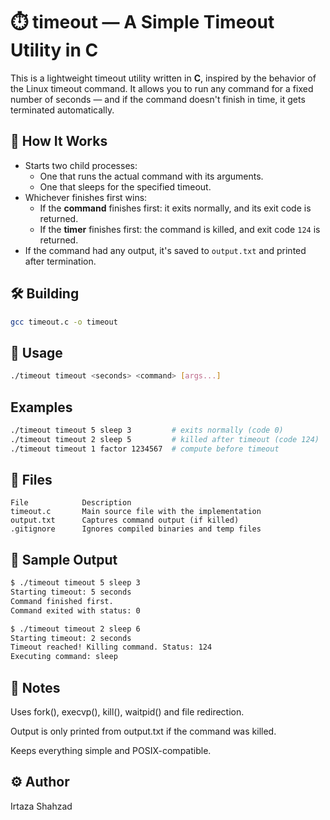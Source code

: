 # ⏱️ timeout — A Simple Timeout Utility in C

This is a lightweight timeout utility written in **C**, inspired by the behavior of the Linux timeout command. It allows you to run any command for a fixed number of seconds — and if the command doesn't finish in time, it gets terminated automatically.

## 🧩 How It Works

- Starts two child processes:
  - One that runs the actual command with its arguments.
  - One that sleeps for the specified timeout.
- Whichever finishes first wins:
  - If the **command** finishes first: it exits normally, and its exit code is returned.
  - If the **timer** finishes first: the command is killed, and exit code `124` is returned.
- If the command had any output, it's saved to `output.txt` and printed after termination.

## 🛠️ Building

```bash
gcc timeout.c -o timeout
```

## 🚀 Usage

```bash
./timeout timeout <seconds> <command> [args...]
```

## Examples

```bash
./timeout timeout 5 sleep 3         # exits normally (code 0)
./timeout timeout 2 sleep 5         # killed after timeout (code 124)
./timeout timeout 1 factor 1234567  # compute before timeout
```

## 📁 Files

```text
File            Description
timeout.c       Main source file with the implementation
output.txt      Captures command output (if killed)
.gitignore      Ignores compiled binaries and temp files
```

## 🧪 Sample Output

```bash
$ ./timeout timeout 5 sleep 3
Starting timeout: 5 seconds
Command finished first.
Command exited with status: 0

$ ./timeout timeout 2 sleep 6
Starting timeout: 2 seconds
Timeout reached! Killing command. Status: 124
Executing command: sleep
```

## 📎 Notes

Uses fork(), execvp(), kill(), waitpid() and file redirection.

Output is only printed from output.txt if the command was killed.

Keeps everything simple and POSIX-compatible.

## ⚙️ Author

Irtaza Shahzad
